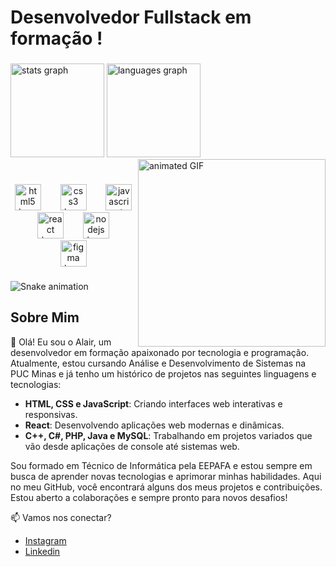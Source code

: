 <h1 align="left">Desenvolvedor Fullstack em formação !</h1>

###

<div align="left">
  <img src="https://github-readme-stats.vercel.app/api?username=AlairJr7&hide_title=false&hide_rank=false&show_icons=true&include_all_commits=true&count_private=true&disable_animations=false&theme=dracula&locale=en&hide_border=false" height="150" alt="stats graph" />
  <img src="https://github-readme-stats.vercel.app/api/top-langs?username=AlairJr7&locale=en&hide_title=false&layout=compact&card_width=320&langs_count=5&theme=dracula&hide_border=false" height="150" alt="languages graph" />
   <img src="https://i.giphy.com/media/v1.Y2lkPTc5MGI3NjExZnJ5ZnVqandyc2UxMXIzOXZwcjJtaGtjMHNkcW81bzZjcGlhM21ndCZlcD12MV9pbnRlcm5hbF9naWZfYnlfaWQmY3Q9Zw/Wj2Xe1q2zoWp2WsXbk/giphy.gif" align="right" height="300" alt="animated GIF"/>
</div>
   
<br>

###

<div align="center">
  <img src="https://cdn.jsdelivr.net/gh/devicons/devicon/icons/html5/html5-original.svg" height="42" alt="html5 logo"  />
  <img width="23" />
  <img src="https://cdn.jsdelivr.net/gh/devicons/devicon/icons/css3/css3-original.svg" height="42" alt="css3 logo"  />
  <img width="23" />
  <img src="https://cdn.jsdelivr.net/gh/devicons/devicon/icons/javascript/javascript-original.svg" height="42" alt="javascript logo"  />
  <img width="23" />
  <img src="https://cdn.jsdelivr.net/gh/devicons/devicon/icons/react/react-original.svg" height="42" alt="react logo"  />
  <img width="23" />
  <img src="https://cdn.jsdelivr.net/gh/devicons/devicon/icons/nodejs/nodejs-original.svg" height="42" alt="nodejs logo"  />
  <img width="23" />
  <img src="https://cdn.jsdelivr.net/gh/devicons/devicon/icons/figma/figma-original.svg" height="42" alt="figma logo"  />
</div>

###
    

  
![Snake animation](https://github.com/LuigiGF/LuigiGF/blob/output/github-contribution-grid-snake.svg)

###

<h2 align ="left">Sobre Mim</h2>

👋 Olá! Eu sou o Alair, um desenvolvedor em formação apaixonado por tecnologia e programação. Atualmente, estou cursando Análise e Desenvolvimento de Sistemas na PUC Minas e já tenho um histórico de projetos nas seguintes linguagens e tecnologias:

- **HTML, CSS e JavaScript**: Criando interfaces web interativas e responsivas.
- **React**: Desenvolvendo aplicações web modernas e dinâmicas.
- **C++, C#, PHP, Java e MySQL**: Trabalhando em projetos variados que vão desde aplicações de console até sistemas web.

Sou formado em Técnico de Informática pela EEPAFA e estou sempre em busca de aprender novas tecnologias e aprimorar minhas habilidades. Aqui no meu GitHub, você encontrará alguns dos meus projetos e contribuições. Estou aberto a colaborações e sempre pronto para novos desafios!

📫 Vamos nos conectar? 
- [Instagram](https://instagram.com/alaairjr_/)
- [Linkedin](https://linkedin.com/in/alair-junior-494260273/) 

